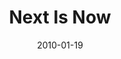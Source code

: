 ---
layout: music 
title: "Next Is Now"
series: "Next"
date: 2010-01-19 
description: "Todd Henry shares how God uses dreams to inspire greatness in us right now."
audio: "http://s3.amazonaws.com/crossroadsaudiomessages/Next3.mp3"
audio-duration: "32:17"
src: "http://www.crossroads.net/players/media/series/Next_190x110.jpg"
---